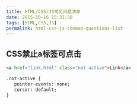 ```yaml
---
title: HTML/CSS/JS常见问题清单
date: 2015-10-16 15:31:58
tags: [HTML,CSS,JS]
permalink: html-css-js-common-questions-list
---
```

## CSS禁止a标签可点击 ##
```html
<a href="link.html" class="not-active">Link</a>

.not-active {
   pointer-events: none;
   cursor: default;
}
```
<!-- more -->